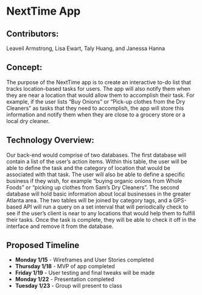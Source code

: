 # NextTime App 

## Contributors:
Leaveil Armstrong, Lisa Ewart, Taly Huang, and Janessa Hanna

## Concept:
The purpose of the NextTime app is to create an interactive to-do list that tracks location-based tasks for users. The app will also notify them when they are near a location that would allow them to accomplish their task. For example, if the user lists “Buy Onions” or “Pick-up clothes from the Dry Cleaners” as tasks that they need to accomplish, the app will store this information and notify them when they are close to a grocery store or a local dry cleaner.


## Technology Overview:
Our back-end would comprise of two databases. The first database will contain a list of the user’s action items. Within this table, the user will be able to define the task and the category of location that would be associated with that task. The user will also be able to define a specific business if they wish, for example “buying organic onions from Whole Foods” or “picking up clothes from Sam’s Dry Cleaners”. The second database will hold basic information about local businesses in the greater Atlanta area. The two tables will be joined by category tags, and a GPS-based API will run a query on a set interval that will periodically check to see if the user’s client is near to any locations that would help them to fulfill their tasks. Once the task is complete, they will be able to check it off in the interface and remove it from the database.


## Proposed Timeline
* **Monday 1/15** - Wireframes and User Stories completed
* **Thursday 1/18** - MVP of app completed
* **Friday 1/19** - User testing and final tweaks will be made
* **Monday 1/22** - Presentation completed
* **Tuesday 1/23** - Group will present to class
